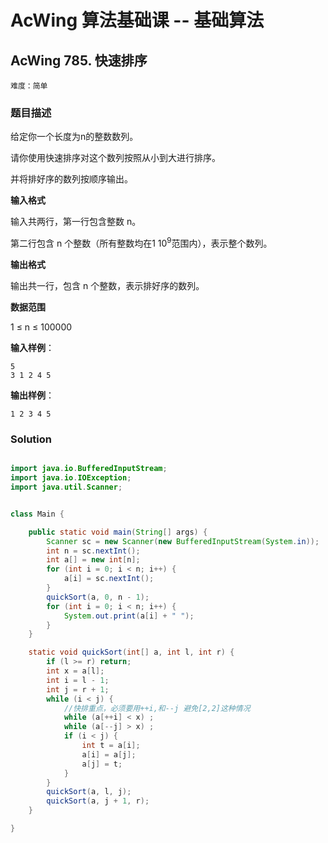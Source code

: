 # AcWing 算法基础课 -- 基础算法

## AcWing 785. 快速排序 

`难度：简单`

### 题目描述

给定你一个长度为n的整数数列。

请你使用快速排序对这个数列按照从小到大进行排序。

并将排好序的数列按顺序输出。

**输入格式**

输入共两行，第一行包含整数 n。

第二行包含 n 个整数（所有整数均在$1~10^9$范围内），表示整个数列。

**输出格式**

输出共一行，包含 n 个整数，表示排好序的数列。

**数据范围**

1 ≤ n ≤ 100000

**输入样例**：

```
5
3 1 2 4 5
```

**输出样例**：

```
1 2 3 4 5
```

### Solution

```java 

import java.io.BufferedInputStream;
import java.io.IOException;
import java.util.Scanner;


class Main {

    public static void main(String[] args) {
        Scanner sc = new Scanner(new BufferedInputStream(System.in));
        int n = sc.nextInt();
        int a[] = new int[n];
        for (int i = 0; i < n; i++) {
            a[i] = sc.nextInt();
        }
        quickSort(a, 0, n - 1);
        for (int i = 0; i < n; i++) {
            System.out.print(a[i] + " ");
        }
    }

    static void quickSort(int[] a, int l, int r) {
        if (l >= r) return;
        int x = a[l];
        int i = l - 1;
        int j = r + 1;
        while (i < j) {
            //快排重点，必须要用++i,和--j 避免[2,2]这种情况
            while (a[++i] < x) ;
            while (a[--j] > x) ;
            if (i < j) {
                int t = a[i];
                a[i] = a[j];
                a[j] = t;
            }
        }
        quickSort(a, l, j);
        quickSort(a, j + 1, r);
    }

}
```

